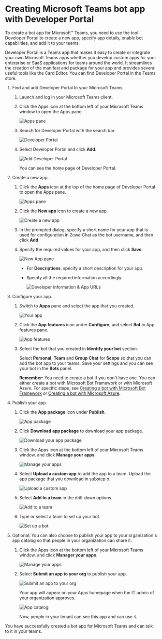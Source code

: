 # Creating Microsoft Teams bot app with Developer Portal

To create a bot app for Microsoft™ Teams, you need to use the tool Developer Portal to create a new app, specify app details, enable bot capabilities, and add it to your teams.

Developer Portal is a Teams app that makes it easy to create or integrate your own Microsoft Teams apps whether you develop custom apps for your enterprise or SaaS applications for teams around the world. It streamlines the creation of the manifest and package for your app and provides several useful tools like the Card Editor. You can find Developer Portal in the Teams store.

1.  Find and add Developer Portal to your Microsoft Teams.

    1.  Launch and log in your Microsoft Teams client.

    2.  Click the Apps icon at the bottom left of your Microsoft Teams window to open the Apps pane.

        ![Apps pane](pathname:///stable/images/zowe-chat/teams_app_panel2.png)

    3.  Search for Developer Portal with the search bar.

        ![Developer Portal](pathname:///stable/images/zowe-chat/teams_developer_protal.png)

    4.  Select Developer Portal and click **Add**.

        ![Add Developer Portal](pathname:///stable/images/zowe-chat/teams_app_add2.png)

        You can see the home page of Developer Portal.

2.  Create a new app.

    1.  Click the **Apps** icon at the top of the home page of Developer Portal to open the Apps pane.

        ![Apps pane](pathname:///stable/images/zowe-chat/teams_app_pane.png)

    2.  Click the **New app** icon to create a new app.

        ![Create a new app](pathname:///stable/images/zowe-chat/teams_create_app.png)

    3.  In the prompted dialog, specify a short name for your app that is used for configuration in Zowe Chat as the bot username, and then click **Add**.

    4.  Specify the required values for your app, and then click **Save**.

        ![New App pane](pathname:///stable/images/zowe-chat/new_app_panel2.png)

        - For **Descriptions**, specify a short description for your app.

        - Specify all the required information accordingly.

          ![Developer information & App URLs](pathname:///stable/images/zowe-chat/teams_information.png)

3.  Configure your app.

    1.  Switch to **Apps** pane and select the app that you created.

        ![Your app](pathname:///stable/images/zowe-chat/teams_app_select.png)

    2.  Click the **App features** icon under **Configure**, and select **Bot** in App features pane.

        ![App features](pathname:///stable/images/zowe-chat/app_features.png)

    3.  Select the bot that you created in **Identify your bot** section.

        Select **Personal**, **Team** and **Group Chat** for **Scope** so that you can add the bot app to your teams. Save your settings and you can see your bot in the **Bots** panel.

        **Remember:** You need to create a bot if you don't have one. You can either create a bot with Microsoft Bot Framework or with Microsoft Azure. For specific steps, see [Creating a bot with Microsoft Bot Framework](chat_prerequisite_teams_create_bot_framework.md) or [Creating a bot with Microsoft Azure](chat_prerequisite_teams_create_bot_azure.md).

4.  Publish your app.

    1.  Click the **App package** icon under **Publish**.

        ![App package](pathname:///stable/images/zowe-chat/teams_app_package.png)

    2.  Click **Download app package** to download your app package.

        ![Download your app package](pathname:///stable/images/zowe-chat/teams_download_app_package.png)

    3.  Click the Apps icon at the bottom left of your Microsoft Teams window, and click **Manage your apps**.

        ![Manage your apps](pathname:///stable/images/zowe-chat/teams_manage_your_apps.png)

    4.  Select **Upload a custom app** to add the app to a team. Upload the app package that you download in substep b.

        ![Upload a custom app](pathname:///stable/images/zowe-chat/teams_upload_custom_app.png)

    5.  Select **Add to a team** in the drill-down options.

        ![Add to a team](pathname:///stable/images/zowe-chat/teams_add_team.png)

    6.  Type or select a team to set up your bot.

        ![Set up a bot](pathname:///stable/images/zowe-chat/teams_setup_bot.png)

5.  Optional: You can also choose to publish your app to your organization's app catalog so that people in your organization can share it.

    1.  Click the Apps icon at the bottom left of your Microsoft Teams window, and click **Manager your apps**.

        ![Manage your apps](pathname:///stable/images/zowe-chat/teams_manage_your_apps.png)

    2.  Select **Submit an app to your org** to publish your app.

        ![Submit an app to your org](pathname:///stable/images/zowe-chat/teams_submit_org.png)

        Your app will appear on your Apps homepage when the IT admin of your organization approves.

        ![App catalog](pathname:///stable/images/zowe-chat/teams_app_catalog.png)

        Now, people in your tenant can see this app and can use it.


You have successfully created a bot app for Microsoft Teams and can talk to it in your teams.
